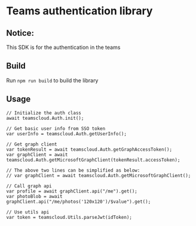 # Teams authentication library

## Notice:
This SDK is for the authentication in the teams

## Build
Run `npm run build` to build the library

## Usage
```
// Initialize the auth class
await teamscloud.Auth.init();

// Get basic user info from SSO token
var userInfo = teamscloud.Auth.getUserInfo();

// Get graph client
var tokenResult = await teamscloud.Auth.getGraphAccessToken();
var graphClient = await teamscloud.Auth.getMicrosoftGraphClient(tokenResult.accessToken);

// The above two lines can be simplified as below:
// var graphClient = await teamscloud.Auth.getMicrosoftGraphClient();

// Call graph api
var profile = await graphClient.api("/me").get();
var photoBlob = await graphClient.api("/me/photos('120x120')/$value").get();

// Use utils api
var token = teamscloud.Utils.parseJwt(idToken);
```